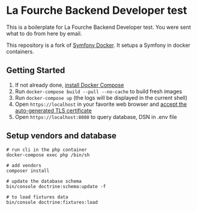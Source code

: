# La Fourche Backend Developer test

This is a boilerplate for La Fourche Backend Developer test.
You were sent what to do from here by email.

This repository is a fork of [Symfony Docker](https://github.com/dunglas/symfony-docker).
It setups a Symfony in docker containers.

## Getting Started

1. If not already done, [install Docker Compose](https://docs.docker.com/compose/install/)
2. Run `docker-compose build --pull --no-cache` to build fresh images
3. Run `docker-compose up` (the logs will be displayed in the current shell)
4. Open `https://localhost` in your favorite web browser and [accept the auto-generated TLS certificate](https://stackoverflow.com/a/15076602/1352334)
4. Open `https://localhost:8080` to query database, DSN in .env file


## Setup vendors and database

```
# run cli in the php container
docker-compose exec php /bin/sh

# add vendors
composer install

# update the database schema 
bin/console doctrine:schema:update -f

# to load fixtures data
bin/console doctrine:fixtures:load
```
